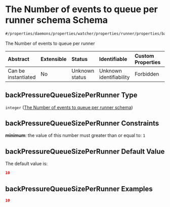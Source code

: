 # The Number of events to queue per runner schema Schema

```txt
#/properties/daemons/properties/watcher/properties/runner/properties/backPressureQueueSizePerRunner#/properties/daemons/properties/watcher/properties/runner/properties/backPressureQueueSizePerRunner
```

The Number of events to queue per runner

| Abstract            | Extensible | Status         | Identifiable            | Custom Properties | Additional Properties | Access Restrictions | Defined In                                                        |
| :------------------ | :--------- | :------------- | :---------------------- | :---------------- | :-------------------- | :------------------ | :---------------------------------------------------------------- |
| Can be instantiated | No         | Unknown status | Unknown identifiability | Forbidden         | Allowed               | none                | [values.schema.json\*](values.schema.json "open original schema") |

## backPressureQueueSizePerRunner Type

`integer` ([The Number of events to queue per runner schema](values-properties-the-argus-daemon-configurations-schema-properties-the-kubernetes-watcher-configurations-schema-properties-the-runner-configurations-schema-properties-the-number-of-events-to-queue-per-runner-schema.md))

## backPressureQueueSizePerRunner Constraints

**minimum**: the value of this number must greater than or equal to: `1`

## backPressureQueueSizePerRunner Default Value

The default value is:

```json
10
```

## backPressureQueueSizePerRunner Examples

```json
10
```
